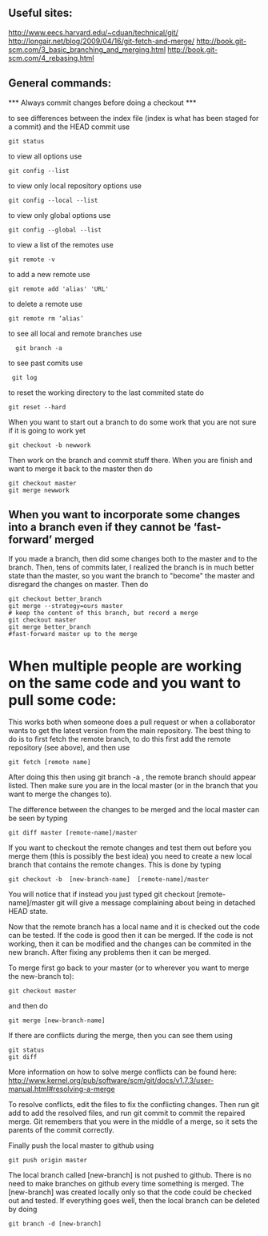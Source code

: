 ## Useful sites:

http://www.eecs.harvard.edu/~cduan/technical/git/
http://longair.net/blog/2009/04/16/git-fetch-and-merge/
http://book.git-scm.com/3_basic_branching_and_merging.html
http://book.git-scm.com/4_rebasing.html

## General commands:

*** Always commit changes before doing a checkout ***

to see differences between the index file (index is what has been staged for a commit) and the HEAD commit use

    git status

to view all options use 

    git config --list

to view only local repository options use
  
    git config --local --list

to view only global options use
 
    git config --global --list


to view a list of the remotes use

    git remote -v

to add a new remote use

    git remote add 'alias' 'URL'

to delete a remote use

    git remote rm ‘alias’


to see all local and remote branches use

      git branch -a

to see past comits use
  
     git log

to reset the working directory to the last commited state do

    git reset --hard

When you want to start out a branch to do some work that you are not sure if it is going to work yet

    git checkout -b newwork

Then work on the branch and commit stuff there.  When you are finish and want to merge it back to the master then do

    git checkout master
    git merge newwork

## When you want to incorporate some changes into a branch even if they cannot be ‘fast-forward’ merged

 If you made a branch, then did some changes both to the master and to the branch.
Then, tens of commits later, I realized the branch is in much better state than the master, so you want the branch to "become" the master and disregard the changes on master. Then do

    git checkout better_branch
    git merge --strategy=ours master    
    # keep the content of this branch, but record a merge
    git checkout master
    git merge better_branch             
    #fast-forward master up to the merge


# When multiple people are working on the same code and you want to pull some code:

This works both when someone does a pull request or when a collaborator wants to get the latest version from the main repository.  The best thing to do is to first fetch the remote branch, to do this first add the remote repository (see above), and then use

    git fetch [remote name]

After doing this then using git branch -a  , the remote branch should appear listed.    Then make sure you are in the local master (or in the branch that you want to merge the changes to). 

The difference between the changes to be merged and the local master can be seen by typing

    git diff master [remote-name]/master

If you want to checkout the remote changes and test them out before you merge them (this is possibly the best idea)  you need to create a new local branch that contains the remote changes. This is done by typing 

    git checkout -b  [new-branch-name]  [remote-name]/master

You will notice that if instead you just typed git checkout [remote-name]/master git will give a message complaining about being in detached HEAD state. 

Now that the remote branch has a local name and it is checked out the code can be tested.  If the code is good then it can be merged.   If the code is not working, then it can be modified and the changes can be commited in the new branch.  After fixing any problems then it can be merged.

To merge first go back to your master (or to wherever you want to merge the new-branch to):

    git checkout master

and then do 

    git merge [new-branch-name]

If there are conflicts during the merge,  then you can see them using

    git status  
    git diff

More information on how to solve merge conflicts can be found here:
http://www.kernel.org/pub/software/scm/git/docs/v1.7.3/user-manual.html#resolving-a-merge

To resolve conflicts, edit the files to fix the conflicting changes. Then run git add to add the resolved files, and run git commit to commit the repaired merge. Git remembers that you were in the middle of a merge, so it sets the parents of the commit correctly.

Finally push the local master to github using 

    git push origin master

The local branch called [new-branch] is not pushed to github.  There is no need to make branches on github every time something is merged.  The [new-branch] was created locally only so that the code could be checked out and tested.   If everything goes well, then the local branch can be deleted by doing 

    git branch -d [new-branch] 
